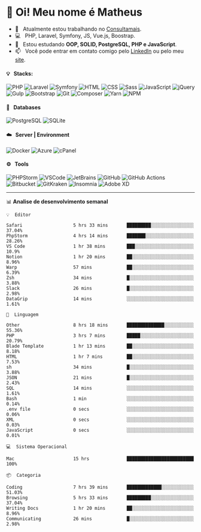 # 👋 Oi! Meu nome é Matheus

- 🔭 &nbsp; Atualmente estou trabalhando no [Consultamais](https://consultamais.com.br/).
- 💻 &nbsp; PHP, Laravel, Symfony, JS, Vue.js, Boostrap.
- 🌱 &nbsp; Estou estudando **OOP, SOLID, PostgreSQL, PHP e JavaScript**.
- 📫 &nbsp; Você pode entrar em contato comigo pelo [LinkedIn](https://www.linkedin.com/in/matheuscamargoxavier/) ou pelo meu [site](https://matheuscamargo.co).

#### 💡 &nbsp; Stacks:
![PHP](https://img.shields.io/badge/-PHP-777BB4?&logo=php&logoColor=FFFFFF)
![Laravel](https://img.shields.io/badge/-Laravel-FF2D20?&logo=laravel&logoColor=FFFFFF)
![Symfony](https://img.shields.io/badge/-Symfony-000000?&logo=symfony&logoColor=FFFFFF)
![HTML](https://img.shields.io/badge/-HTML-E34F26?&logo=html5&logoColor=FFFFFF)
![CSS](https://img.shields.io/badge/-CSS-1572B6?&logo=css3&logoColor=FFFFFF)
![Sass](https://img.shields.io/badge/-Sass-CC6699?&logo=sass&logoColor=FFFFFF)
![JavaScript](https://img.shields.io/badge/-JavaScript-F7DF1E?&logo=javascript&logoColor=FFFFFF)
![jQuery](https://img.shields.io/badge/-jQuery-0769AD?&logo=jquery&logoColor=FFFFFF)
![Gulp](https://img.shields.io/badge/-Gulp-CF4647?&logo=gulp&logoColor=FFFFFF)
![Bootstrap](https://img.shields.io/badge/-Bootstrap-7952B3?&logo=bootstrap&logoColor=FFFFFF)
![Git](https://img.shields.io/badge/-Git-F05032?&logo=git&logoColor=FFFFFF)
![Composer](https://img.shields.io/badge/-Composer-885630?&logo=composer&logoColor=FFFFFF)
![Yarn](https://img.shields.io/badge/-Yarn-2C8EBB?&logo=yarn&logoColor=FFFFFF)
![NPM](https://img.shields.io/badge/-npm-CB3837?&logo=npm&logoColor=FFFFFF)

#### 💾 &nbsp; Databases
![PostgreSQL](https://img.shields.io/badge/-PostgreSQL-336791?&logo=PostgreSQL&logoColor=FFFFFF)
![SQLite](https://img.shields.io/badge/-SQLite-003B57?&logo=SQLite&logoColor=FFFFFF)

#### ☁️ &nbsp; Server | Environment
![Docker](https://img.shields.io/badge/-Docker-2496ED?&logo=docker&logoColor=FFFFFF)
![Azure](https://img.shields.io/badge/-Azure-0089D6?&logo=microsoft%20azure&logoColor=FFFFFF)
![cPanel](https://img.shields.io/badge/-cPanel-FF6C2C?&logo=cpanel&logoColor=FFFFFF)

#### ⚙️ &nbsp; Tools
![PHPStorm](https://img.shields.io/badge/-PHPStorm-000000?&logo=PHPStorm&logoColor=FFFFFF)
![VSCode](https://img.shields.io/badge/-VSCode-007ACC?&logo=Visual%20Studio%20Code&logoColor=FFFFFF) 
![JetBrains](https://img.shields.io/badge/-JetBrains-000000?&logo=jetbrains&logoColor=FFFFFF) 
![GitHub](https://img.shields.io/badge/-GitHub-181717?&logo=github&logoColor=FFFFFF) 
![GitHub Actions](https://img.shields.io/badge/-GitHub%20Actions-181717?&logo=GitHub%20Actions&logoColor=FFFFFF) 
![Bitbucket](https://img.shields.io/badge/-Bitbucket-0052CC?&logo=bitbucket&logoColor=FFFFFF)
![GitKraken](https://img.shields.io/badge/-GitKraken-179287?&logo=GitKraken&logoColor=FFFFFF)
![Insomnia](https://img.shields.io/badge/-Insomnia-5849BE?&logo=Insomnia&logoColor=FFFFFF)
![Adobe XD](https://img.shields.io/badge/-Adobe%20XD-FF61F6?&logo=adobe%20xd&logoColor=FFFFFF) 
_______

📊  **Analise de desenvolvimento semanal**
```text
💡  Editor

Safari                   5 hrs 33 mins       █████████░░░░░░░░░░░░░░░░     37.04%
PhpStorm                 4 hrs 14 mins       ███████░░░░░░░░░░░░░░░░░░     28.26%
VS Code                  1 hr 38 mins        ███░░░░░░░░░░░░░░░░░░░░░░      10.9%
Notion                   1 hr 20 mins        ██░░░░░░░░░░░░░░░░░░░░░░░      8.96%
Warp                     57 mins             ██░░░░░░░░░░░░░░░░░░░░░░░      6.39%
Zsh                      34 mins             █░░░░░░░░░░░░░░░░░░░░░░░░      3.88%
Slack                    26 mins             █░░░░░░░░░░░░░░░░░░░░░░░░      2.98%
DataGrip                 14 mins             ░░░░░░░░░░░░░░░░░░░░░░░░░      1.61%
```
```text
💬  Linguagem

Other                    8 hrs 18 mins       ██████████████░░░░░░░░░░░     55.36%
PHP                      3 hrs 7 mins        █████░░░░░░░░░░░░░░░░░░░░     20.79%
Blade Template           1 hr 13 mins        ██░░░░░░░░░░░░░░░░░░░░░░░      8.18%
HTML                     1 hr 7 mins         ██░░░░░░░░░░░░░░░░░░░░░░░      7.53%
sh                       34 mins             █░░░░░░░░░░░░░░░░░░░░░░░░      3.88%
JSON                     21 mins             █░░░░░░░░░░░░░░░░░░░░░░░░      2.43%
SQL                      14 mins             ░░░░░░░░░░░░░░░░░░░░░░░░░      1.61%
Bash                     1 min               ░░░░░░░░░░░░░░░░░░░░░░░░░      0.14%
.env file                0 secs              ░░░░░░░░░░░░░░░░░░░░░░░░░      0.06%
XML                      0 secs              ░░░░░░░░░░░░░░░░░░░░░░░░░      0.03%
JavaScript               0 secs              ░░░░░░░░░░░░░░░░░░░░░░░░░      0.01%
```
```text
💻  Sistema Operacional

Mac                      15 hrs              █████████████████████████       100%
```
```text
📦  Categoria

Coding                   7 hrs 39 mins       █████████████░░░░░░░░░░░░     51.03%
Browsing                 5 hrs 33 mins       █████████░░░░░░░░░░░░░░░░     37.04%
Writing Docs             1 hr 20 mins        ██░░░░░░░░░░░░░░░░░░░░░░░      8.96%
Communicating            26 mins             █░░░░░░░░░░░░░░░░░░░░░░░░      2.98%
```
